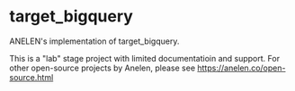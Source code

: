 # target_bigquery

ANELEN's implementation of target_bigquery.

This is a "lab" stage project with limited documentatioin and support.
For other open-source projects by Anelen, please see https://anelen.co/open-source.html
